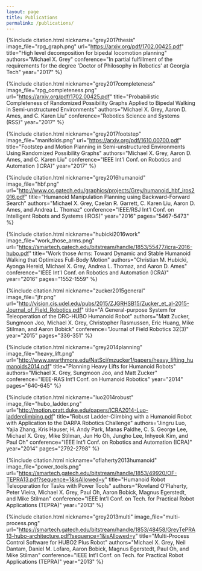 ```yaml
---
layout: page
title: Publications
permalink: /publications/
---
```


<a name="thesis"></a>
{%include citation.html
  nickname="grey2017thesis"
  image_file="rpg_graph.png"
  url="https://arxiv.org/pdf/1702.00425.pdf"
  title="High level decomposition for bipedal locomotion planning"
  authors="Michael X. Grey"
  conference="In partial fulfillment of the requirements for the degree 'Doctor of Philosophy in Robotics' at Georgia Tech"
  year="2017"
%}

<a name="rpg_completeness"></a>
{%include citation.html
  nickname="grey2017completeness"
  image_file="rpg_completeness.png"
  url="https://arxiv.org/pdf/1702.00425.pdf"
  title="Probabilistic Completeness of Randomized Possibility Graphs Applied to Bipedal Walking in Semi-unstructured Environments"
  authors="Michael X. Grey, Aaron D. Ames, and C. Karen Liu"
  conference="Robotics Science and Systems (RSS)"
  year="2017"
%}

<a name="rpg"></a>
{%include citation.html
  nickname="grey2017footstep"
  image_file="manifolds.png"
  url="https://arxiv.org/pdf/1610.00700.pdf"
  title="Footstep and Motion Planning in Semi-unstructured Environments Using Randomized Possibility Graphs"
  authors="Michael X. Grey, Aaron D. Ames, and C. Karen Liu"
  conference="IEEE Int'l Conf. on Robotics and Automation (ICRA)"
  year="2017"
%}

{%include citation.html
  nickname="grey2016humanoid"
  image_file="hbf.png"
  url="http://www.cc.gatech.edu/graphics/projects/Grey/humanoid_hbf_iros2016.pdf"
  title="Humanoid Manipulation Planning using Backward-Forward Search"
  authors="Michael X. Grey, Caelan R. Garrett, C. Karen Liu, Aaron D. Ames, and Andrea L. Thomaz"
  conference="IEEE/RSJ Int'l Conf. on Intelligent Robots and Systems (IROS)"
  year="2016"
  pages="5467-5473"
%}


{%include citation.html
  nickname="hubicki2016work"
  image_file="work_those_arms.png"
  url="https://smartech.gatech.edu/bitstream/handle/1853/55477/icra-2016-hubo.pdf"
  title="Work those Arms: Toward Dynamic and Stable Humanoid Walking that Optimizes Full-Body Motion"
  authors="Christian M. Hubicki, Ayonga Hereid, Michael X. Grey, Andrea L. Thomaz, and Aaron D. Ames"
  conference="IEEE Int'l Conf. on Robotics and Automation (ICRA)"
  year="2016"
  pages="1552-1559"
%}

<a name="teleop"></a>
{%include citation.html
  nickname="zucker2015general"
  image_file="jfr.png"
  url="http://vision.cis.udel.edu/pubs/2015/ZJGRHSB15/Zucker_et_al-2015-Journal_of_Field_Robotics.pdf"
  title="A General-purpose System for Teleoperation of the DRC-HUBO Humanoid Robot"
  authors="Matt Zucker, Sungmoon Joo, Michael X. Grey, Christopher Rasmussen, Eric Huang, Mike Stilman, and Aaron Bobick"
  conference="Journal of Field Robotics 32(3)"
  year="2015"
  pages="336-351"
%}

<a name="vtd"></a>
{%include citation.html
  nickname="grey2014planning"
  image_file="heavy_lift.png"
  url="http://www.swarthmore.edu/NatSci/mzucker1/papers/heavy_lifting_humanoids2014.pdf"
  title="Planning Heavy Lifts for Humanoid Robots"
  authors="Michael X. Grey, Sungmoon Joo, and Matt Zucker"
  conference="IEEE-RAS Int'l Conf. on Humanoid Robotics"
  year="2014"
  pages="640-645"
%}


{%include citation.html
  nickname="luo2014robust"
  image_file="hubo_ladder.png"
  url="http://motion.pratt.duke.edu/papers/ICRA2014-Luo-ladderclimbing.pdf"
  title="Robust Ladder-Climbing with a Humanoid Robot with Application to the DARPA Robotics Challenge"
  authors="Jingru Luo, Yajia Zhang, Kris Hauser, H. Andy Park, Manas Paldhe, C. S. George Lee, Michael X. Grey, Mike Stilman, Jun Ho Oh, Jungho Lee, Inhyeok Kim, and Paul Oh"
  conference="IEEE Int'l Conf. on Robotics and Automation (ICRA)"
  year="2014"
  pages="2792-2798"
%}

{%include citation.html
  nickname="oflaherty2013humanoid"
  image_file="power_tools.png"
  url="https://smartech.gatech.edu/bitstream/handle/1853/49920/OF-TEPRA13.pdf?sequence=1&isAllowed=y"
  title="Humanoid Robot Teleoperation for Tasks with Power Tools"
  authors="Rowland O'Flaherty, Peter Vieira, Michael X. Grey, Paul Oh, Aaron Bobick, Magnus Egerstedt, and Mike Stilman"
  conference="IEEE Int'l Conf. on Tech. for Practical Robot Applications (TEPRA)"
  year="2013"
%}


{%include citation.html
  nickname="grey2013multi"
  image_file="multi-process.png"
  url="https://smartech.gatech.edu/bitstream/handle/1853/48458/GreyTePRA13-hubo-architecture.pdf?sequence=1&isAllowed=y"
  title="Multi-Process Control Software for HUBO2 Plus Robot"
  authors="Michael X. Grey, Neil Dantam, Daniel M. Lofaro, Aaron Bobick, Magnus Egerstedt, Paul Oh, and Mike Stilman"
  conference="IEEE Int'l Conf. on Tech. for Practical Robot Applications (TEPRA)"
  year="2013"
%}
